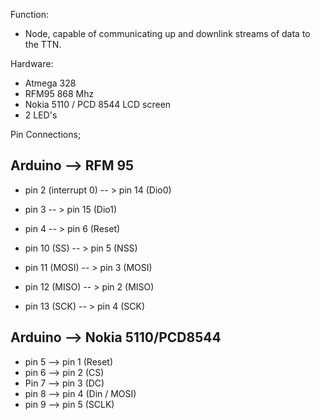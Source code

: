 Function:

- Node, capable of communicating up and downlink streams of data to the TTN. 


Hardware:
- Atmega 328
- RFM95 868 Mhz
- Nokia 5110 / PCD 8544 LCD screen
- 2 LED's


Pin Connections;

Arduino --> RFM 95
----------------------------------
- pin 2 (interrupt 0) -- > pin 14 (Dio0) 
- pin 3               -- > pin 15 (Dio1)
- pin 4               -- > pin 6 (Reset)

- pin 10 (SS)         -- > pin 5 (NSS)
- pin 11 (MOSI)       -- > pin 3 (MOSI)
- pin 12 (MISO)       -- > pin 2 (MISO)
- pin 13 (SCK)        -- > pin 4  (SCK)


Arduino --> Nokia 5110/PCD8544
------------------------------
- pin 5 --> pin 1 (Reset)
- pin 6 --> pin 2 (CS)
- Pin 7 --> pin 3 (DC)
- pin 8 --> pin 4 (Din / MOSI)
- pin 9 --> pin 5 (SCLK)

